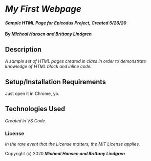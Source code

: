 # _My First Webpage_

#### _Sample HTML Page for Epicodus Project, Created 5/26/20_

#### By _**Micheal Hansen and Brittany Lindgren**_

## Description

_A sample set of HTML pages created in class in order to demonstrate knowledge of HTML block and inline code._

## Setup/Installation Requirements

Just open it in Chrome, yo.


## Technologies Used

_Created in VS Code._

### License

*In the rare event that the License matters, the MIT License applies.*

Copyright (c) 2020 **_Micheal Hansen and Brittany Lindgren_**